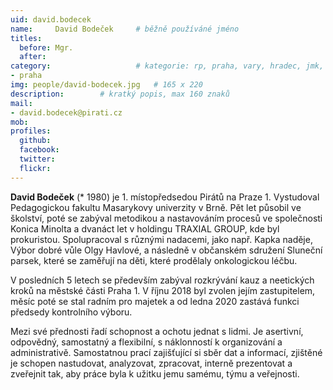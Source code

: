 ```yaml
---
uid: david.bodecek
name:     David Bodeček  	# běžně používáné jméno
titles:
  before: Mgr. 
  after:
category:                 	# kategorie: rp, praha, vary, hradec, jmk, senat
- praha
img: people/david-bodecek.jpg   # 165 x 220
description:      	# kratký popis, max 160 znaků
mail:
- david.bodecek@pirati.cz
mob:
profiles:
  github:       
  facebook:    
  twitter: 		  
  flickr:		  
---
```


**David Bodeček** (* 1980) je 1. místopředsedou Pirátů na Praze 1. Vystudoval Pedagogickou fakultu Masarykovy univerzity v Brně. Pět let působil ve školství, poté se zabýval metodikou a nastavováním procesů ve společnosti Konica Minolta  a dvanáct let v holdingu TRAXIAL GROUP, kde byl prokuristou. Spolupracoval s různými  nadacemi, jako např. Kapka naděje, Výbor dobré vůle Olgy Havlové, a následně v občanském sdružení Sluneční parsek, které se zaměřují na děti, které prodělaly onkologickou léčbu. 

V posledních 5 letech se především zabýval rozkrývání kauz a neetických kroků na městské části Praha 1. V říjnu 2018 byl zvolen jejím zastupitelem, měsíc poté se stal radním pro majetek a od ledna 2020  zastává funkci předsedy kontrolního výboru.

Mezi své přednosti řadí  schopnost a ochotu jednat s lidmi. Je asertivní, odpovědný, samostatný a flexibilní, s náklonností k organizování a administrativě. Samostatnou prací zajišťující si  sběr dat a informací, zjištěné je schopen nastudovat, analyzovat, zpracovat, interně prezentovat a zveřejnit tak, aby práce byla k užitku jemu  samému, týmu a veřejnosti.
